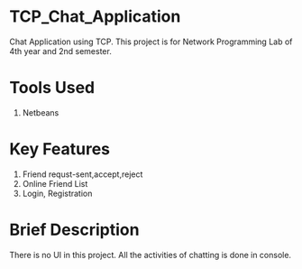 # TCP_Chat_Application
Chat Application using TCP.
This project is for Network Programming Lab of 4th year and 2nd semester.
# Tools Used
1) Netbeans
# Key Features
1) Friend requst-sent,accept,reject
2) Online Friend List
3) Login, Registration
# Brief Description
There is no UI in this project. All the activities of chatting is done in console.
